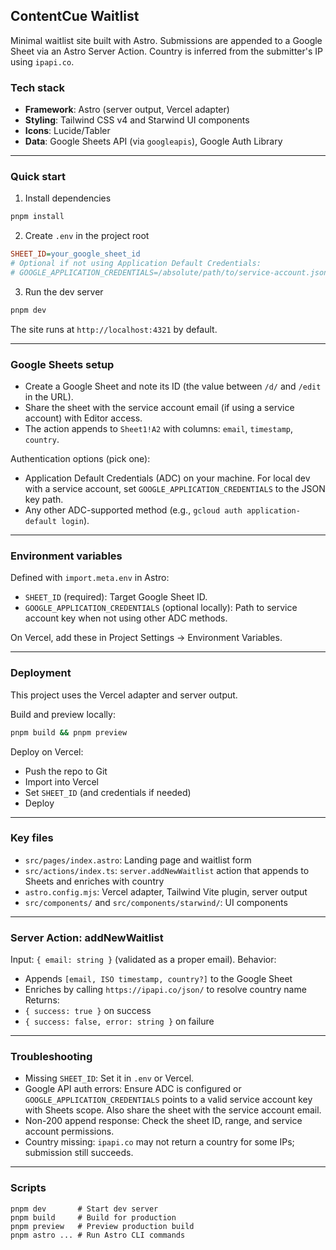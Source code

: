 ## ContentCue Waitlist

Minimal waitlist site built with Astro. Submissions are appended to a Google Sheet via an Astro Server Action. Country is inferred from the submitter's IP using `ipapi.co`.

### Tech stack

- **Framework**: Astro (server output, Vercel adapter)
- **Styling**: Tailwind CSS v4 and Starwind UI components
- **Icons**: Lucide/Tabler
- **Data**: Google Sheets API (via `googleapis`), Google Auth Library

---

### Quick start

1. Install dependencies

```sh
pnpm install
```

2. Create `.env` in the project root

```ini
SHEET_ID=your_google_sheet_id
# Optional if not using Application Default Credentials:
# GOOGLE_APPLICATION_CREDENTIALS=/absolute/path/to/service-account.json
```

3. Run the dev server

```sh
pnpm dev
```

The site runs at `http://localhost:4321` by default.

---

### Google Sheets setup

- Create a Google Sheet and note its ID (the value between `/d/` and `/edit` in the URL).
- Share the sheet with the service account email (if using a service account) with Editor access.
- The action appends to `Sheet1!A2` with columns: `email`, `timestamp`, `country`.

Authentication options (pick one):

- Application Default Credentials (ADC) on your machine. For local dev with a service account, set `GOOGLE_APPLICATION_CREDENTIALS` to the JSON key path.
- Any other ADC-supported method (e.g., `gcloud auth application-default login`).

---

### Environment variables

Defined with `import.meta.env` in Astro:

- `SHEET_ID` (required): Target Google Sheet ID.
- `GOOGLE_APPLICATION_CREDENTIALS` (optional locally): Path to service account key when not using other ADC methods.

On Vercel, add these in Project Settings → Environment Variables.

---

### Deployment

This project uses the Vercel adapter and server output.

Build and preview locally:

```sh
pnpm build && pnpm preview
```

Deploy on Vercel:

- Push the repo to Git
- Import into Vercel
- Set `SHEET_ID` (and credentials if needed)
- Deploy

---

### Key files

- `src/pages/index.astro`: Landing page and waitlist form
- `src/actions/index.ts`: `server.addNewWaitlist` action that appends to Sheets and enriches with country
- `astro.config.mjs`: Vercel adapter, Tailwind Vite plugin, server output
- `src/components/` and `src/components/starwind/`: UI components

---

### Server Action: addNewWaitlist

Input: `{ email: string }` (validated as a proper email).
Behavior:

- Appends `[email, ISO timestamp, country?]` to the Google Sheet
- Enriches by calling `https://ipapi.co/json/` to resolve country name
  Returns:
- `{ success: true }` on success
- `{ success: false, error: string }` on failure

---

### Troubleshooting

- Missing `SHEET_ID`: Set it in `.env` or Vercel.
- Google API auth errors: Ensure ADC is configured or `GOOGLE_APPLICATION_CREDENTIALS` points to a valid service account key with Sheets scope. Also share the sheet with the service account email.
- Non-200 append response: Check the sheet ID, range, and service account permissions.
- Country missing: `ipapi.co` may not return a country for some IPs; submission still succeeds.

---

### Scripts

```text
pnpm dev       # Start dev server
pnpm build     # Build for production
pnpm preview   # Preview production build
pnpm astro ... # Run Astro CLI commands
```
